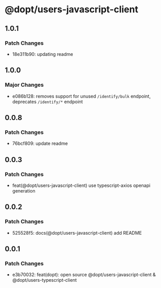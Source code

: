 # @dopt/users-javascript-client

## 1.0.1

### Patch Changes

- 18e311b90: updating readme

## 1.0.0

### Major Changes

- e086b128: removes support for unused `/identify/bulk` endpoint, deprecates `/identify/*` endpoint

## 0.0.8

### Patch Changes

- 76bcf809: update readme

## 0.0.3

### Patch Changes

- feat(@dopt/users-javascript-client) use typescript-axios openapi generation

## 0.0.2

### Patch Changes

- 525528f5: docs(@dopt/users-javascript-client) add README

## 0.0.1

### Patch Changes

- e3b70032: feat(dopt): open source @dopt/users-javascript-client & @dopt/users-typescript-client
